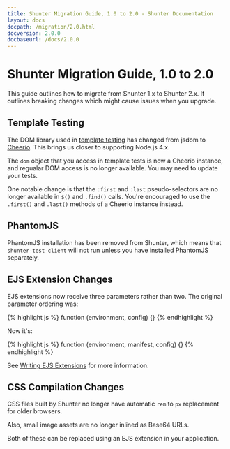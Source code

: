 ```yaml
---
title: Shunter Migration Guide, 1.0 to 2.0 - Shunter Documentation
layout: docs
docpath: /migration/2.0.html
docversion: 2.0.0
docbaseurl: /docs/2.0.0
---
```


Shunter Migration Guide, 1.0 to 2.0
===================================

This guide outlines how to migrate from Shunter 1.x to Shunter 2.x. It outlines breaking changes which might cause issues when you upgrade.


Template Testing
----------------

The DOM library used in [template testing](../usage/testing.html#testing-templates) has changed from jsdom to [Cheerio](https://github.com/cheeriojs/cheerio). This brings us closer to supporting Node.js 4.x.

The `dom` object that you access in template tests is now a Cheerio instance, and regualar DOM access is no longer available. You may need to update your tests.

One notable change is that the `:first` and `:last` pseudo-selectors are no longer available in `$()` and `.find()` calls. You're encouraged to use the `.first()` and `.last()` methods of a Cheerio instance instead.


PhantomJS
---------

PhantomJS installation has been removed from Shunter, which means that `shunter-test-client` will not run unless you have installed PhantomJS separately.


EJS Extension Changes
---------------------

EJS extensions now receive three parameters rather than two. The original parameter ordering was:

{% highlight js %}
function (environment, config) {}
{% endhighlight %}

Now it's:

{% highlight js %}
function (environment, manifest, config) {}
{% endhighlight %}

See [Writing EJS Extensions](../usage/resources.html#writing-ejs-extensions) for more information.


CSS Compilation Changes
-----------------------

CSS files built by Shunter no longer have automatic `rem` to `px` replacement for older browsers.

Also, small image assets are no longer inlined as Base64 URLs.

Both of these can be replaced using an EJS extension in your application.
